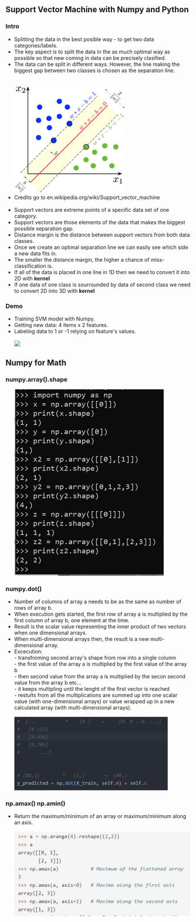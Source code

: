 <h2>Support Vector Machine with Numpy and Python</h2>

<h3>Intro</h3>
<ul>
  <li>Splitting the data in the best posible way - to get two data categories/labels.</li>
  <li>The key aspect is to split the data in the as much optimal way as possible so that new coming in data can be precisely clasified.</li>
  <li>The data can be split in different ways. However, the line making the biggest gap between two classes is chosen as the separation line.</li>
  <br>
  <br>
  <img src="images/svm.png">
  <br>
  <li>Credits go to en.wikipedia.org/wiki/Support_vector_machine</li>
  <br>
  <li>Support vectors are extreme points of a specific data set of one category.</li>
  <li>Support vectors are those elements of the data that makes the biggest possible separation gap.</li>
  <li>Distance margin is the distance between support vectors from both data classes.</li>
  <li>Once we create an optimal separation line we can easily see which side a new data fits in.</li>
  <li>The smaller the distance margin, the higher a chance of miss-classification is.</li>
  <li>If all of the data is placed in one line in 1D then we need to convert it into 2D with <b>kernel</b></li>
  <li>If one data of one class is sourrounded by data of second class we need to convert 2D into 3D with <b>kernel</b></li>
</ul>

<h3>Demo</h3>
<ul>
  <li>Training SVM model with Numpy.</li>
  <li>Getting new data: 4 items x 2 features.</li>
  <li>Labeling data to 1 or  -1 relying on feature's values.</li>
  <br>
  <img src="img/chart.JPG">
</ul>

<h2>Numpy for Math</h2>

<h3>numpy.array().shape</h3>
<ul>
  <img src="images/np_array_shape.JPG">
</ul>

<h3>numpy.dot()</h3>
<ul>
  <li>Number of columns of array a needs to be as the same as number of rows of array b.</li>
  <li>When execution gets started, the first row of array a is multiplied by the first column of array b, one element at the time.</li>
  <li>Result is the scalar value representing the inner product of two vectors when one dimensional arrays.</li>
  <li>When multi-dimensional arrays then, the result is a new multi-dimensional array.</li>
  <li>Excecution:
    <br>
    - transfroming second array's shape from row into a single column <br>
    - the first value of the array a is multiplied by the first value of the array b <br>
    - then second value from the array a is multiplied by the secon second value from the array b etc... <br>
    - it keeps multipling until the lenght of the first vector is reached <br>
    - restults from all the multiplications are summed up into one scalar value (with one-dimensional arrays) or value wrapped up in a new calculated array (with multi-dimensional arrays). <br>
  </li>
  <br>
  <img src="images/np_dot.JPG">
</ul>

<h3>np.amax() np.amin()</h3>
<ul>
  <li>Return the maximum/minimum of an array or maximum/minimum along an axis.</li>
  <br>
  <img src="images/np_amax.JPG">
</ul>
